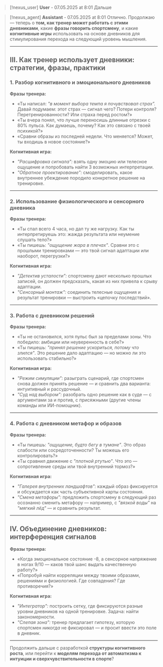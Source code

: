 >[!nexus_user] **User** - 07.05.2025 at 8:01
> Дальше
<!-- UID: bbb2119d-c076-41c3-b460-0085fba3bc73 -->




>[!nexus_agent] **Assistant** - 07.05.2025 at 8:01
> Отлично. Продолжаю — теперь о **том, как тренер может работать с этими дневниками**, какие **фразы говорить спортсмену**, и какие **когнитивные игры** использовать на основе дневников для стимулирования перехода на следующий уровень мышления.
> 
> ---
> 
> ## **III. Как тренер использует дневники: стратегии, фразы, практики**
> 
> ### **1. Разбор когнитивного и эмоционального дневников**
> 
> **Фразы тренера:**
> - «Ты написал: *"в момент выбора темпа я почувствовал страх".* Давай подумаем: этот страх — сигнал чего? Потери контроля? Перетренированности? Или страха перед ростом?»
> - «Ты вчера понял, что лучше переносишь длинные отрезки с 80% пульса. Как думаешь, почему? Как это связано с твоей психикой?»
> - «Сравни образы из последней недели. Что меняется? Может, ты входишь в новое состояние?»
> 
> **Когнитивная игра:**
> - *"Расшифровка сигнала":* взять одну эмоцию или телесное ощущение и попробовать найти 3 возможных интерпретации. 
> - *"Обратное проектирование":* смоделировать, какое внутреннее убеждение породило конкретное решение на тренировке.
> 
> ---
> 
> ### **2. Использование физиологического и сенсорного дневника**
> 
> **Фразы тренера:**
> - «Ты спал всего 4 часа, но дал ту же нагрузку. Как ты интерпретируешь это: жажда результата или неумение слушать тело?»
> - «Ты пишешь: *"ощущение жара в плечах"*. Сравни это с прошлыми тренировками — это твой сигнал адаптации или наоборот, перегрузки?»
> 
> **Когнитивная игра:**
> - *"Детектив усталости":* спортсмену дают несколько прошлых записей, он должен предсказать, какая из них привела к срыву адаптации. 
> - *"Сенсорный монтаж":* соединить телесные ощущения и результат тренировки — выстроить «цепочку последствий».
> 
> ---
> 
> ### **3. Работа с дневником решений**
> 
> **Фразы тренера:**
> - «Ты не остановился, хотя пульс был за пределами зоны. Что победило: амбиции или неуверенность в себе?»
> - «Ты пишешь: *"принял решение ускориться, потому что злился"*. Это решение дало адаптацию — но можно ли это использовать стабильно?»
> 
> **Когнитивная игра:**
> - *"Режим симуляции":* разыграть сценарий, где спортсмен снова должен принять решение — и сравнить два варианта: интуитивный и рассудочный. 
> - *"Суд над выбором":* разобрать одно решение как в суде — с аргументами за и против, с присяжными (другие члены команды или ИИ-помощник).
> 
> ---
> 
> ### **4. Работа с дневником метафор и образов**
> 
> **Фразы тренера:**
> - «Ты пишешь: *"ощущение, будто бегу в тумане"*. Это образ слабости или сосредоточенности? Ты можешь его контролировать?»
> - «Ты сравнил движение с *"плотной ртутью"*. Что это — сопротивление среды или твой внутренний тормоз?»
> 
> **Когнитивная игра:**
> - *"Галерея внутренних ландшафтов":* каждый образ фиксируется и обсуждается как часть субъективной карты состояния. 
> - *"Смена метафоры":* предложить спортсмену в следующий раз осознанно сменить метафору — например, с *"вязкой воды"* на *"мягкий лёд"* — и сравнить результат.
> 
> ---
> 
> ## **IV. Объединение дневников: интерференция сигналов**
> 
> **Фразы тренера:**
> - «Когда эмоциональное состояние -8, а сенсорное напряжение в ногах 9/10 — каков твой шанс выдать качественную работу?»
> - «Попробуй найти корреляции между твоими образами, решениями и физиологией. Где совпадения? Где противоречия?»
> 
> **Когнитивная игра:**
> - *"Интегратор":* построить сетку, где фиксируются разные уровни дневников на одной тренировке. Задача: найти закономерности. 
> - *"Слепая зона":* тренер предлагает гипотезу, которую спортсмен *никогда* не фиксировал — и просит ввести это поле в дневник.
> 
> ---
> 
> Продолжить дальше с разработкой **структуры когнитивного роста**, или перейти к **моделям перехода от автоматизма к интуиции и сверхчувствительности в спорте**?
<!-- UID: f2e7eb08-4f24-4029-91cb-d6843dd22b93 -->